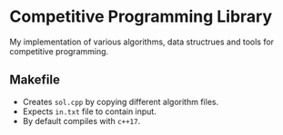 # Competitive Programming Library
 My implementation of various algorithms, data structrues and tools for competitive programming.

 ## Makefile
- Creates `sol.cpp` by copying different algorithm files.
- Expects `in.txt` file to contain input.
- By default compiles with `c++17`.
